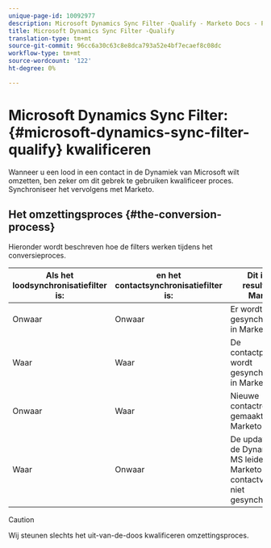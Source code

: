 ```yaml
---
unique-page-id: 10092977
description: Microsoft Dynamics Sync Filter -Qualify - Marketo Docs - Productdocumentatie
title: Microsoft Dynamics Sync Filter -Qualify
translation-type: tm+mt
source-git-commit: 96cc6a30c63c8e8dca793a52e4bf7ecaef8c08dc
workflow-type: tm+mt
source-wordcount: '122'
ht-degree: 0%

---
```



# Microsoft Dynamics Sync Filter: {#microsoft-dynamics-sync-filter-qualify} kwalificeren

Wanneer u een lood in een contact in de Dynamiek van Microsoft wilt omzetten, ben zeker om dit gebrek te gebruiken kwalificeer proces. Synchroniseer het vervolgens met Marketo.

## Het omzettingsproces {#the-conversion-process}

Hieronder wordt beschreven hoe de filters werken tijdens het conversieproces.

| Als het loodsynchronisatiefilter is: | en het contactsynchronisatiefilter is: | Dit is het resultaat in Marketo |
|---|---|---|
| Onwaar | Onwaar | Er wordt niets gesynchroniseerd in Marketo |
| Waar | Waar | De contactpersoon wordt gesynchroniseerd in Marketo |
| Onwaar | Waar | Nieuwe contactrecord gemaakt in Marketo |
| Waar | Onwaar | De updates van de Dynamica van MS leiden info in Marketo maar het contactverslag is niet gesynchroniseerd |

>[!CAUTION]
>
>Wij steunen slechts het uit-van-de-doos kwalificeren omzettingsproces.

